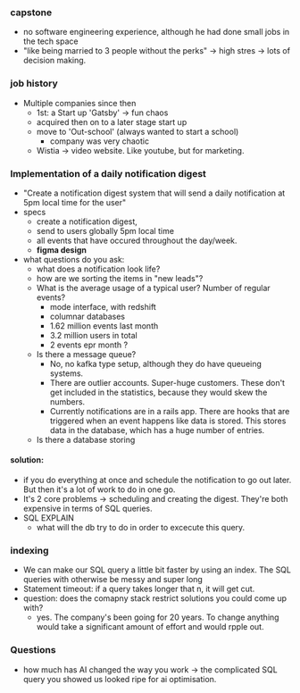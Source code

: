 ### capstone

- no software engineering experience, although he had done small jobs in the tech space
- "like being married to 3 people without the perks" -> high stres -> lots of decision making.

### job history
- Multiple companies since then
  - 1st: a Start up 'Gatsby' -> fun chaos
  - acquired then on to a later stage start up
  - move to 'Out-school' (always wanted to start a school)
    - company was very chaotic
  - Wistia -> video website. Like youtube, but for marketing.

### Implementation of a daily notification digest

- "Create a notification digest system that will send a daily notification at 5pm local time for the user"
- specs
  - create a notification digest,
  - send to users globally 5pm local time
  - all events that have occured throughout the day/week.
  - **figma design**
- what questions do you ask:
  - what does a notification look life?
  - how are we sorting the items in "new leads"?
  - What is the average usage of a typical user? Number of regular events?
    - mode interface, with redshift
    - columnar databases
    - 1.62 million events last month
    - 3.2 million users in total
    - 2 events epr month ?
  - Is there a message queue?
    - No, no kafka type setup, although they do have queueing systems.
    - There are outlier accounts. Super-huge customers. These don't get included in the statistics, because they would skew the numbers.
    - Currently notifications are in a rails app. There are hooks that are triggered when an event happens like data is stored. This stores data in the database, which has a huge number of entries.
  - Is there a database storing
 
#### solution:
- if you do everything at once and schedule the notification to  go out later. But then it's a lot of work to do in one go.
- It's 2 core problems -> scheduling and creating the digest. They're both expensive in terms of SQL queries.
- SQL EXPLAIN
  - what will the db try to do in order to excecute this query.
### indexing
- We can make our SQL query a little bit faster by using an index. The SQL queries with otherwise be messy and super long
- Statement timeout: if a query takes longer that n, it will get cut.
- question: does the comapny stack restrict solutions you could come up with?
  - yes. The company's been going for 20 years. To change anything would take a significant amount of effort and would rpple out.

### Questions
- how much has AI changed the way you work -> the complicated SQL query you showed us looked ripe for ai optimisation.

